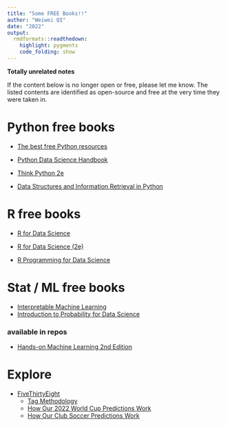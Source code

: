 ```yaml
---
title: "Some FREE Books!!"
author: "Weiwei QI"
date: "2022"
output:
  rmdformats::readthedown:
    highlight: pygments
    code_folding: show
---
```


**Totally unrelated notes**

If the content below is no longer open or free, please let me know. 
The listed contents are identified as open-source and free at the very time they were taken in.  

# Python free books

- [The best free Python resources](https://pythonbooks.revolunet.com)
- [Python Data Science Handbook](https://jakevdp.github.io/PythonDataScienceHandbook/)


- [Think Python 2e](https://greenteapress.com/wp/think-python-2e/)
- [Data Structures and Information Retrieval in Python](https://greenteapress.com/wp/data-structures-and-information-retrieval-in-python/)

# R free books


- [R for Data Science](https://r4ds.had.co.nz/)
- [R for Data Science (2e)](https://r4ds.hadley.nz/)

- [R Programming for Data Science](https://bookdown.org/rdpeng/rprogdatascience/)

# Stat / ML free books

- [Interpretable Machine Learning](https://christophm.github.io/interpretable-ml-book/)
- [Introduction to Probability for Data Science](https://probability4datascience.com/)

### available in repos

- [Hands-on Machine Learning 2nd Edition](https://github.com/ageron/handson-ml2)


# Explore

- [FiveThirtyEight](https://fivethirtyeight.com/)
  - [Tag Methodology](https://fivethirtyeight.com/tag/methodology/)
  - [How Our 2022 World Cup Predictions Work](https://fivethirtyeight.com/features/how-our-2022-world-cup-predictions-work/)
  - [How Our Club Soccer Predictions Work](https://fivethirtyeight.com/methodology/how-our-club-soccer-predictions-work/)
